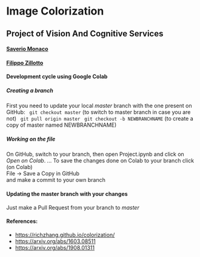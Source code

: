 # Image Colorization

## Project of Vision And Cognitive Services

#### [Saverio Monaco](https://github.com/SaverioMonaco/)
#### [Filippo Zillotto](https://github.com/ZiliottoFilippoDev)

#### Development cycle using Google Colab

##### Creating a branch
First you need to update your local _master_ branch with the one present on GitHub:
``` git checkout master``` (to switch to master branch in case you are not)
``` git pull origin master```
``` git checkout -b NEWBRANCHNAME``` (to create a copy of master named NEWBRANCHNAME)

##### Working on the file
On GitHub, switch to your branch, then open Project.ipynb and click on _Open on Colab_.
...
To save the changes done on Colab to your branch click (on Colab)\
 File -> Save a Copy in GitHub\
and make a commit to your own branch

#### Updating the master branch with your changes
Just make a Pull Request from your branch to _master_


#### References:
* https://richzhang.github.io/colorization/
* https://arxiv.org/abs/1603.08511
* https://arxiv.org/abs/1908.01311
